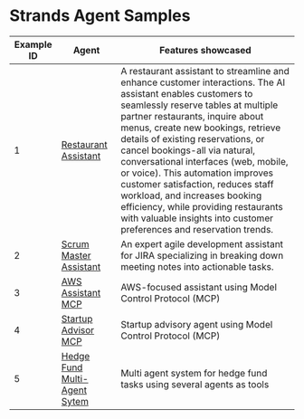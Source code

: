 
# Strands Agent Samples

| Example ID  | Agent                                                                 | Features showcased                                                      |
|-------------|-----------------------------------------------------------------------|-------------------------------------------------------------------------|
| 1           | [Restaurant Assistant](./01-restaurant-assistant/)                       | A restaurant assistant to streamline and enhance customer interactions. The AI assistant enables customers to seamlessly reserve tables at multiple partner restaurants, inquire about menus, create new bookings, retrieve details of existing reservations, or cancel bookings-all via natural, conversational interfaces (web, mobile, or voice). This automation improves customer satisfaction, reduces staff workload, and increases booking efficiency, while providing restaurants with valuable insights into customer preferences and reservation trends.        |
| 2           | [Scrum Master Assistant](./02-scrum-master-assistant/)                       | An expert agile development assistant for JIRA specializing in breaking down meeting notes into actionable tasks.        |
| 3           | [AWS Assistant MCP](./03-aws-assistant-mcp/)                           | AWS-focused assistant using Model Control Protocol (MCP)                     |
| 4           | [Startup Advisor MCP](./04-startup-advisor-mcp/)                       | Startup advisory agent using Model Control Protocol (MCP)                  |
| 5           | [Hedge Fund Multi-Agent Sytem](./05-hedge-fund-analyst-multi-agent-system/)                       | Multi agent system for hedge fund tasks using several agents as tools                  |
